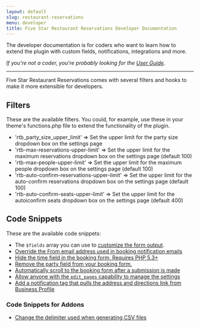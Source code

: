 ```yaml
---
layout: default
slug: restaurant-reservations
menu: developer
title: Five Star Restaurant Reservations Developer Documentation
---
```

The developer documentation is for coders who want to learn how to extend the plugin with custom fields, notifications, integrations and more.

*If you're not a coder, you're probably looking for the [User Guide](../user).*

---

Five Star Restaurant Reservations comes with several filters and hooks to make it more extensible for developers.

## Filters

These are the available filters. You could, for example, use these in your theme's functions.php file to extend the functionality of the plugin.

- 'rtb_party_size_upper_limit' => Set the upper limit for the party size dropdown box on the settings page
- 'rtb-max-reservations-upper-limit' => Set the upper limit for the maximum reservations dropdown box on the settings page (default 100)
- 'rtb-max-people-upper-limit' => Set the upper limit for the maximum people dropdown box on the settings page (default 100)
- 'rtb-auto-confirm-reservations-upper-limit' => Set the upper limit for the auto-confirm reservations dropdown box on the settings page (default 100)
- 'rtb-auto-confirm-seats-upper-limit' => Set the upper limit for the autoiconfirm seats dropdown box on the settings page (default 400)

## Code Snippets

These are the available code snippets:

- The `$fields` array you can use to [customize the form output](https://github.com/NateWr/restaurant-reservations/blob/master/includes/Settings.class.php#L727-L834).
- [Override the From email address used in booking notification emails](https://gist.github.com/NateWr/fbbe6f0eafa7359de161)
- [Hide the time field in the booking form. Requires PHP 5.3+](https://gist.github.com/NateWr/9068c5d12ef458eb40ca)
- [Remove the party field from your booking form.](https://gist.github.com/NateWr/b015b059bba49bea67fb)
- [Automatically scroll to the booking form after a submission is made](https://gist.github.com/NateWr/79891d113284d486b4d6)
- [Allow anyone with the `edit_pages` capability to manage the settings](https://gist.github.com/NateWr/a9bad4c46b899ed308a3)
- [Add a notification tag that pulls the address and directions link from Business Profile](https://gist.github.com/NateWr/3b190da01cd3746fa583)

### Code Snippets for Addons

- [Change the delimiter used when generating CSV files](https://gist.github.com/NateWr/f5476a0e6a62e7457929)
